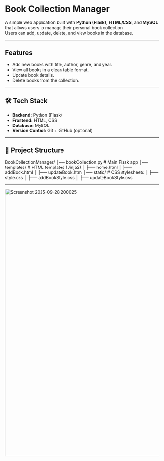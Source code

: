 #  Book Collection Manager

A simple web application built with **Python (Flask)**, **HTML/CSS**, and **MySQL** that allows users to manage their personal book collection.  
Users can add, update, delete, and view books in the database.

---

##  Features
- Add new books with title, author, genre, and year.
- View all books in a clean table format.
- Update book details.
- Delete books from the collection.

---

## 🛠️ Tech Stack
- **Backend:** Python (Flask)
- **Frontend:** HTML, CSS
- **Database:** MySQL
- **Version Control:** Git + GitHub (optional)

---

## 📂 Project Structure
BookCollectionManager/
│── bookCollection.py # Main Flask app
│── templates/ # HTML templates (Jinja2)
│ ├── home.html
│ ├── addBook.html
│ ├── updateBook.html
│── static/ # CSS stylesheets
│ ├── style.css
│ ├── addBookStyle.css
│ ├── updateBookStyle.css

<hr>


<img width="1898" height="875" alt="Screenshot 2025-09-28 200025" src="https://github.com/user-attachments/assets/6ebfc2cb-aeab-4c41-8149-ccd3db165a5f" />
